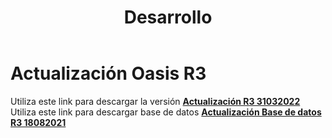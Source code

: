 ﻿---
layout: default
title: Desarrollo
permalink: /Desarrollo/descargarversionr3
editable: si
---

# Actualización Oasis R3

Utiliza este link para descargar la versión  [**Actualización R3 31032022**](http://docs.oasiscom.com/Desarrollo/actualización-R3-31032022.rar)  
Utiliza este link para descargar base de datos [**Actualización Base de datos R3 18082021**](http://docs.oasiscom.com/Desarrollo/actualización-base-oasisr3-18082021.rar)  
